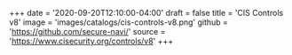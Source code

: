 +++
date = '2020-09-20T12:10:00-04:00'
draft = false
title = 'CIS Controls v8'
image = 'images/catalogs/cis-controls-v8.png'
github = 'https://github.com/secure-navi/'
source = 'https://www.cisecurity.org/controls/v8'
+++

